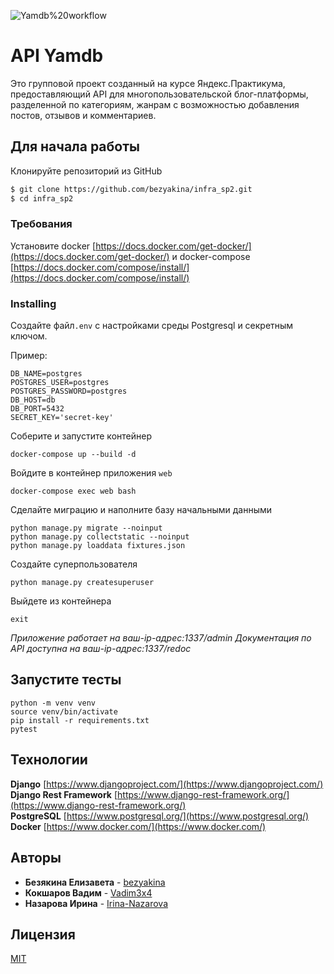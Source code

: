 ![Yamdb%20workflow](https://github.com/bezyakina/yamdb_final/workflows/yamdb/badge.svg)

# API Yamdb

Это групповой проект созданный на курсе Яндекс.Практикума, предоставляющий API для многопользовательской блог-платформы, разделенной по категориям, жанрам с возможностью добавления постов, отзывов и комментариев.

## Для начала работы

Клонируйте репозиторий из GitHub
```sh
$ git clone https://github.com/bezyakina/infra_sp2.git
$ cd infra_sp2
```
### Требования

Установите docker [https://docs.docker.com/get-docker/](https://docs.docker.com/get-docker/) и docker-compose [https://docs.docker.com/compose/install/](https://docs.docker.com/compose/install/)

### Installing

Создайте файл`.env` с настройками среды Postgresql и секретным ключом.

Пример:
```
DB_NAME=postgres
POSTGRES_USER=postgres
POSTGRES_PASSWORD=postgres
DB_HOST=db
DB_PORT=5432
SECRET_KEY='secret-key'
```

Соберите и запустите контейнер
```
docker-compose up --build -d
```
Войдите в контейнер приложения ```web```
```
docker-compose exec web bash
```
Сделайте миграцию и наполните базу начальными данными
```
python manage.py migrate --noinput
python manage.py collectstatic --noinput
python manage.py loaddata fixtures.json
```
Создайте суперпользователя
```
python manage.py createsuperuser
```
Выйдете из контейнера
```
exit
```

*Приложение работает на ваш-ip-адрес:1337/admin*
*Документация по API доступна на ваш-ip-адрес:1337/redoc*

## Запустите тесты
```
python -m venv venv
source venv/bin/activate
pip install -r requirements.txt
pytest
```
## Технологии

**Django** [https://www.djangoproject.com/](https://www.djangoproject.com/) <br>
**Django Rest Framework** [https://www.django-rest-framework.org/](https://www.django-rest-framework.org/) <br>
**PostgreSQL** [https://www.postgresql.org/](https://www.postgresql.org/) <br>
**Docker** [https://www.docker.com/](https://www.docker.com/)

## Авторы

* **Безякина Елизавета** - [bezyakina](https://github.com/bezyakina)
* **Кокшаров Вадим** - [Vadim3x4](https://github.com/Vadim3x4)
* **Назарова Ирина** - [Irina-Nazarova](https://github.com/Irina-Nazarova)

## Лицензия
[MIT](LICENSE)
